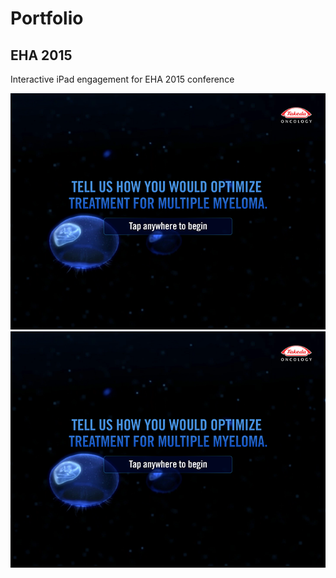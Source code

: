 # Portfolio

## EHA 2015
Interactive iPad engagement for EHA 2015 conference

![Alt text](/screens/eha-2015-1.png)
![Alt text](/screens/eha-2015-1.png)
